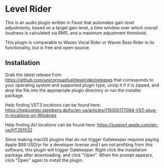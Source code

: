 # Level Rider
This is an audio plugin written in Faust that automates gain level adjustments, based on a target gain level, a time window over which overall loudness is calculated via RMS, and a maximum adjustment threshold.

This plugin is comparable to Waves Vocal Rider or Waves Bass Rider in its functionality, but is free and open-source.

## Installation

Grab the latest release from https://github.com/unicornsasfuel/levelrider/releases that corresponds to your operating system and supported plugin type, unzip it if it is zipped, and drop the file into the appropriate plugin directory or run the installer package.

Help finding VST3 locations can be found here: https://helpcenter.steinberg.de/hc/en-us/articles/115000177084-VST-plug-in-locations-on-Windows

Help finding AU locations can be found here: https://support.apple.com/en-us/HT201532

Since making macOS plugins that do not trigger Gatekeeper requires paying Apple $99 USD/yr for a developer license and I am not profiting from this software, this plugin will trigger Gatekeeper. Right click the installation package after downloading, and click "Open". When the prompt appears, click "Open" again to install the plugin.
